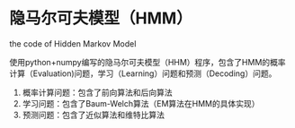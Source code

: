 # 隐马尔可夫模型（HMM）
the code of Hidden Markov Model

使用python+numpy编写的隐马尔可夫模型（HHM）程序，包含了HMM的概率计算（Evaluation)问题，学习（Learning）问题和预测（Decoding）问题。
1. 概率计算问题：包含了前向算法和后向算法
2. 学习问题：包含了Baum-Welch算法（EM算法在HMM的具体实现）
3. 预测问题：包含了近似算法和维特比算法
